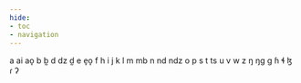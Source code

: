 ```yaml
---
hide:
- toc
- navigation
---
```

a
ai
ao̞
b
b̰
d
dz
d̰
e
e̞o̞
f
h
i
j
k
l
m
mb
n
nd
ndz
o
p
s
t
ts
u
v
w
z
ŋ
ŋɡ
ɡ
ɦ
ɬ
ɮ
ɾ
ʔ
